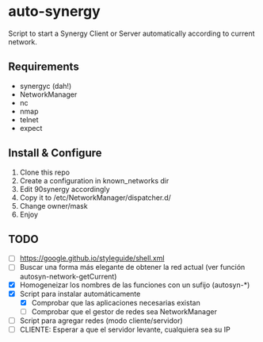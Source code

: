 # auto-synergy

Script to start a Synergy Client or Server automatically according to current network.

## Requirements

* synergyc (dah!)
* NetworkManager
* nc 
* nmap
* telnet
* expect 

## Install & Configure

1. Clone this repo
2. Create a configuration in known_networks dir
3. Edit 90synergy accordingly
4. Copy it to /etc/NetworkManager/dispatcher.d/
5. Change owner/mask
6. Enjoy

## TODO

* [ ] https://google.github.io/styleguide/shell.xml
* [ ] Buscar una forma más elegante de obtener la red actual (ver función autosyn-network-getCurrent)
* [x] Homogeneizar los nombres de las funciones con un sufijo (autosyn-*)
* [x] Script para instalar automáticamente
  * [x] Comprobar que las aplicaciones necesarias existan
  * [ ] Comprobar que el gestor de redes sea NetworkManager
* [ ] Script para agregar redes (modo cliente/servidor) 
* [ ] CLIENTE: Esperar a que el servidor levante, cualquiera sea su IP

